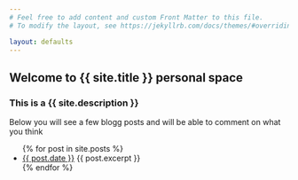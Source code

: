 ```yaml
---
# Feel free to add content and custom Front Matter to this file.
# To modify the layout, see https://jekyllrb.com/docs/themes/#overriding-theme-defaults

layout: defaults
---
```


<h2>Welcome to {{ site.title }} personal space</h2>

<h3>This is a {{ site.description }} </h3>
<p>Below you will see a few blogg posts and will be able to comment on what you think</p>

<ul>
  {% for post in site.posts %}
    <li>
      <a href="{{ post.url }}">{{ post.date }}</a>
      {{ post.excerpt }}
    </li>
  {% endfor %}
</ul>